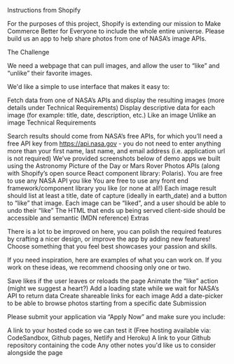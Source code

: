 Instructions from Shopify

For the purposes of this project, Shopify is extending our mission to Make Commerce Better for Everyone to include the whole entire universe. Please build us an app to help share photos from one of NASA’s image APIs.

The Challenge

We need a webpage that can pull images, and allow the user to “like” and “unlike” their favorite images.

We'd like a simple to use interface that makes it easy to:

Fetch data from one of NASA’s APIs and display the resulting images (more details under Technical Requirements)
Display descriptive data for each image (for example: title, date, description, etc.)
Like an image
Unlike an image
Technical Requirements

Search results should come from NASA’s free APIs, for which you’ll need a free API key from https://api.nasa.gov - you do not need to enter anything more than your first name, last name, and email address (i.e. application url is not required)
We’ve provided screenshots below of demo apps we built using the Astronomy Picture of the Day or Mars Rover Photos APIs (along with Shopify’s open source React component library: Polaris).
You are free to use any NASA API you like
You are free to use any front end framework/component library you like (or none at all!)
Each image result should list at least a title, date of capture (ideally in earth_date) and a button to “like” that image.
Each image can be “liked”, and a user should be able to undo their “like”
The HTML that ends up being served client-side should be accessible and semantic (MDN reference)
Extras

There is a lot to be improved on here, you can polish the required features by crafting a nicer design, or improve the app by adding new features! Choose something that you feel best showcases your passion and skills.

If you need inspiration, here are examples of what you can work on. If you work on these ideas, we recommend choosing only one or two.

Save likes if the user leaves or reloads the page
Animate the “like” action (might we suggest a heart?)
Add a loading state while we wait for NASA’s API to return data
Create shareable links for each image
Add a date-picker to be able to browse photos starting from a specific date
Submission

Please submit your application via “Apply Now” and make sure you include:

A link to your hosted code so we can test it (Free hosting available via: CodeSandbox, Github pages, Netlify and Heroku)
A link to your Github repository containing the code
Any other notes you'd like us to consider alongside the page
